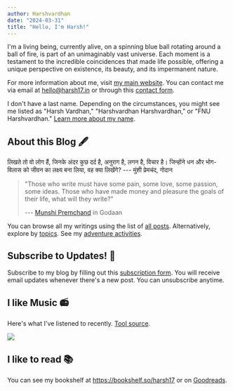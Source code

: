 ```yaml
---
author: Harshvardhan
date: "2024-03-31"
title: "Hello, I'm Harsh!"
---
```


I'm a living being, currently alive, on a spinning blue ball rotating around a ball of fire, is part of an unimaginably vast universe.
Each moment is a testament to the incredible coincidences that made life possible, offering a unique perspective on existence, its beauty, and its impermanent nature.

For more information about me, visit [my main website](https://www.harsh17.in/).
You can contact me via email at [hello\@harsh17.in](mailto:hello@harsh17.in) or through this [contact form](https://forms.gle/mStnf7EtbuEbfHDcA). 

I don't have a last name.
Depending on the circumstances, you might see me listed as "Harsh Vardhan," "Harshvardhan Harshvardhan," or "FNU Harshvardhan." [Learn more about my name](https://blog.harsh17.in/my-name/).

## About this Blog 🖋️

लिखते तो वो लोग हैं, जिनके अंदर कुछ दर्द है, अनुराग है, लगन है, विचार है। जिन्होंने धन और भोग-विलास को जीवन का लक्ष्य बना लिया, वह क्या लिखेंगे?
--- मुंशी प्रेमचंद, गोदान

> "Those who write must have some pain, some love, some passion, some ideas. Those who have made money and pleasure the goals of their life, what will they write?"
>
> --- [Munshi Premchand](https://en.wikipedia.org/wiki/Premchand) in Godaan

You can browse all my writings using the list of [all posts](https://blog.harsh17.in/posts/).
Alternatively, explore by [topics](https://blog.harsh17.in/tags/).
See my [adventure activities](https://blog.harsh17.in/adr/).

## Subscribe to Updates! 📮

Subscribe to my blog by filling out this [subscription form](https://forms.gle/8HcKuCgjtvnZoW2B9).
You will receive email updates whenever there's a new post.
You can unsubscribe anytime.

## I like Music 📻

Here's what I've listened to recently.
[Tool source](https://blog.spacehey.com/entry?id=221954).

<a href="https://www.last.fm/user/Xaxeki"><img src="https://lastfm-recently-played.vercel.app/api?user=Xaxeki" height="auto"/></a>

## I like to read 📚

You can see my bookshelf at <https://bookshelf.so/harsh17> or on [Goodreads](https://www.goodreads.com/user/show/66858367-harshvardhan).
